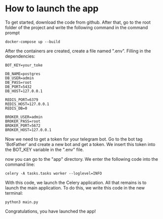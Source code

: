 # How to launch the app
To get started, download the code from github. After that, go to the root folder of the project and write the following command in the command prompt

```
docker-compose up --build
```

After the containers are created, create a file named ".env". Filling in the dependencies:

```
BOT_KEY=your_toke

DB_NAME=postgres
DB_USER=admin
DB_PASS=root
DB_PORT=5432
DB_HOST=127.0.0.1

REDIS_PORT=6379
REDIS_HOST=127.0.0.1
REDIS_DB=0

BROKER_USER=admin
BROKER_PASS=root
BROKER_PORT=5672
BROKER_HOST=127.0.0.1
```

Now we need to get a token for your telegram bot. Go to the bot tag 'BotFather' and create a new bot and get a token. We insert this token into the BOT_KEY variable in the ".env" file.

now you can go to the "app" directory. We enter the following code into the command line:
```
celery -A tasks.tasks worker --loglevel=INFO
```
With this code, we launch the Celery application. All that remains is to launch the main application. To do this, we write this code in the new terminal:
```
python3 main.py
```

Congratulations, you have launched the app!